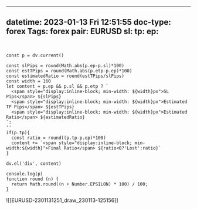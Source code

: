 
---
datetime: 2023-01-13 Fri 12:51:55
doc-type: forex
Tags: forex
pair: EURUSD
sl:
tp:
ep:
---
```dataviewjs 


const p = dv.current()

const slPips = round(Math.abs(p.ep-p.sl)*100)
const estTPips = round(Math.abs(p.etp-p.ep)*100)
const estimatedRatio = round(estTPips/slPips)
const width = 160
let content = p.ep && p.sl && p.etp ? `
  <span style="display:inline-block; min-width: ${width}px">SL  Pips</span> ${slPips}
  <span style="display:inline-block; min-width: ${width}px">Estimated TP Pips</span> ${estTPips}
  <span style="display:inline-block; min-width: ${width}px">Estimated Ratio</span> ${estimatedRatio}
`:
''
if(p.tp){
  const ratio = round((p.tp-p.ep)*100)
  content += `<span style="display:inline-block; min-width:${width}">Final Ratio</span> ${ratio<0?'Lost':ratio}`
}

dv.el('div', content)

console.log(p)
function round (n) {    
  return Math.round((n + Number.EPSILON) * 100) / 100;
}

```
![[EURUSD-2301131251_draw_230113-125156]]
